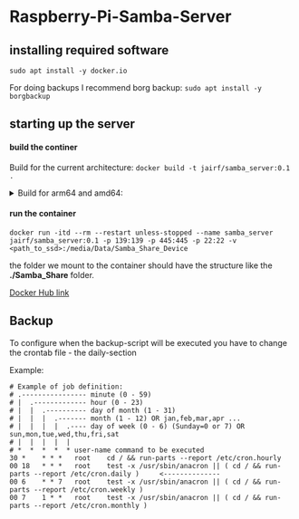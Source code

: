 # Raspberry-Pi-Samba-Server

## installing required software
`sudo apt install -y docker.io`

For doing backups I recommend borg backup: `sudo apt install -y borgbackup`

## starting up the server
#### build the continer
Build for the current architecture: `docker build -t jairf/samba_server:0.1 .`

<details>
<summary>Build for arm64 and amd64:</summary>

- create a custom builder:  `docker buildx create --name multi-arch-builder --driver docker-container --bootstrap --use`
- Build the container: `docker buildx build --push --platform linux/amd64,linux/arm64 --network=host -t jairf/samba_server:0.1 -t jairf/samba_server:latest .`

</details>


#### run the container
`docker run -itd --rm --restart unless-stopped --name samba_server jairf/samba_server:0.1 -p 139:139 -p 445:445 -p 22:22 -v <path_to_ssd>:/media/Data/Samba_Share_Device`

the folder we mount to the container should have the structure like the **./Samba_Share** folder.

[Docker Hub link](https://hub.docker.com/repository/docker/jairf/samba_server/general)

## Backup
To configure when the backup-script will be executed you have to change the crontab file - the daily-section

Example:
```
# Example of job definition:
# .---------------- minute (0 - 59)
# |  .------------- hour (0 - 23)
# |  |  .---------- day of month (1 - 31)
# |  |  |  .------- month (1 - 12) OR jan,feb,mar,apr ...
# |  |  |  |  .---- day of week (0 - 6) (Sunday=0 or 7) OR sun,mon,tue,wed,thu,fri,sat
# |  |  |  |  |
# *  *  *  *  * user-name command to be executed
30 *    * * *   root    cd / && run-parts --report /etc/cron.hourly
00 18   * * *   root    test -x /usr/sbin/anacron || ( cd / && run-parts --report /etc/cron.daily )     <--------------
00 6    * * 7   root    test -x /usr/sbin/anacron || ( cd / && run-parts --report /etc/cron.weekly )
00 7    1 * *   root    test -x /usr/sbin/anacron || ( cd / && run-parts --report /etc/cron.monthly )
```

